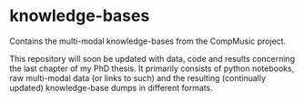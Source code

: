 # knowledge-bases
Contains the multi-modal knowledge-bases from the CompMusic project.

This repository will soon be updated with data, code and results concerning the last chapter of my PhD thesis. It primarily consists of python notebooks, raw multi-modal data (or links to such) and the resulting (continually updated) knowledge-base dumps in different formats.
